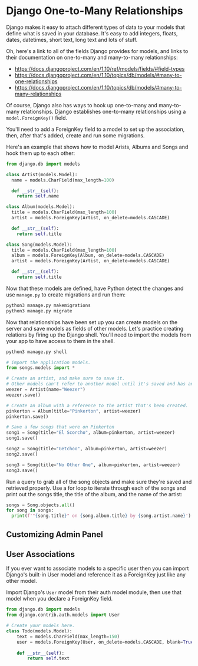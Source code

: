 # Django One-to-Many Relationships
Django makes it easy to attach different types of data to your models
that define what is saved in your database. It's easy to add integers,
floats, dates, datetimes, short text, long text and lots of stuff.

Oh, here's a link to all of the fields Django provides for models, and links
to their documentation on one-to-many and many-to-many relationships:

* <https://docs.djangoproject.com/en/1.10/ref/models/fields/#field-types>
* <https://docs.djangoproject.com/en/1.10/topics/db/models/#many-to-one-relationships>
* <https://docs.djangoproject.com/en/1.10/topics/db/models/#many-to-many-relationships>

Of course, Django also has ways to hook up one-to-many and many-to-many
relationships. Django establishes one-to-many relationships using a
`model.ForeignKey()` field.

You'll need to add a ForeignKey field to a model to set up the association,
then, after that's added, create and run some migrations.

Here's an example that shows how to model Arists, Albums and Songs and hook
them up to each other:

```python
from django.db import models

class Artist(models.Model):
  name = models.CharField(max_length=100)

  def __str__(self):
    return self.name

class Album(models.Model):
  title = models.CharField(max_length=100)
  artist = models.ForeignKey(Artist, on_delete=models.CASCADE)

  def __str__(self):
    return self.title

class Song(models.Model):
  title = models.CharField(max_length=100)
  album = models.ForeignKey(Album, on_delete=models.CASCADE)
  artist = models.ForeignKey(Artist, on_delete=models.CASCADE)

  def __str__(self):
    return self.title
```

Now that these models are defined, have Python detect the changes and use
`manage.py` to create migrations and run them:

```bash
python3 manage.py makemigrations
python3 manage.py migrate
```

Now that relationships have been set up you can create models on the server
and save models as fields of other models. Let's practice creating relations
by firing up the Django shell. You'll need to import the models from your
app to have access to them in the shell.

```bash
python3 manage.py shell
```

```python
# import the application models.
from songs.models import *

# Create an artist, and make sure to save it.
# Other models can't refer to another model until it's saved and has an id.
weezer = Artist(name="Weezer")
weezer.save()

# Create an album with a reference to the artist that's been created.
pinkerton = Album(title="Pinkerton", artist=weezer)
pinkerton.save()

# Save a few songs that were on Pinkerton
song1 = Song(title="El Scorcho", album=pinkerton, artist=weezer)
song1.save()

song2 = Song(title="Getchoo", album=pinkerton, artist=weezer)
song2.save()

song3 = Song(title="No Other One", album=pinkerton, artist=weezer)
song3.save()
```

Run a query to grab all of the song objects and make sure they're
saved and retrieved properly. Use a for loop to iterate through
each of the songs and print out the songs title, the title of
the album, and the name of the artist:

```python
songs = Song.objects.all()
for song in songs:
  print(f'"{song.title}" on {song.album.title} by {song.artist.name}')
```

## Customizing Admin Panel

## User Associations
If you ever want to associate models to a specific user then you can import
Django's built-in User model and reference it as a ForeignKey just like any
other model.

Import Django's `User` model from their auth model module, then use that model
when you declare a ForeignKey field.

```python
from django.db import models
from django.contrib.auth.models import User

# Create your models here.
class Todo(models.Model):
    text = models.CharField(max_length=150)
    user = models.ForeignKey(User, on_delete=models.CASCADE, blank=True, null=True)
    
    def __str__(self):
        return self.text
```
